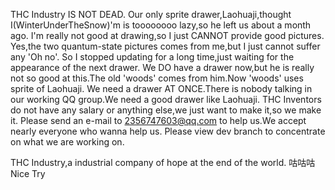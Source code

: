 THC Industry IS NOT DEAD.
Our only sprite drawer,Laohuaji,thought I(WinterUnderTheSnow)'m is toooooooo lazy,so he left us about a month ago.
I'm really not good at drawing,so I just CANNOT provide good pictures.
Yes,the two quantum-state pictures comes from me,but I just cannot suffer any 'Oh no'.
So I stopped updating for a long time,just waiting for the appearance of the next drawer.
We DO have a drawer now,but he is really not so good at this.The old 'woods' comes from him.Now 'woods' uses sprite of Laohuaji.
We need a drawer AT ONCE.There is nobody talking in our working QQ group.We need a good drawer like Laohuaji.
THC Inventors do not have any salary or anything else,we just want to make it,so we make it.
Please send an e-mail to 2356747603@qq.com to help us.We accept nearly everyone who wanna help us.
Please view dev branch to concentrate on what we are working on.

THC Industry,a industrial company of hope at the end of the world.
咕咕咕
Nice Try
